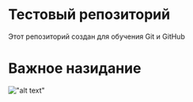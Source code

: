 # Тестовый репозиторий
Этот репозиторий создан для обучения Git и GitHub
# Важное назидание
!["alt text"](https://raw.githubusercontent.com/louim/in-case-of-fire/refs/heads/master/in_case_of_fire.png)
